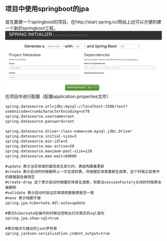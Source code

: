 ## 项目中使用springboot的jpa
首先要建一个springboot的项目，在http://start.spring.io/网站上边可以方便的建一个新的springboot工程。  
![springboot initializr](./img/springboot.png)  
在项目中进行配置（配置application.properties文件）  
 
    spring.datasource.url=jdbc:mysql://localhost:3306/test?useUnicode=true&characterEncoding=utf8
    spring.datasource.username=root
    spring.datasource.password=root
    
    spring.datasource.driver-class-name=com.mysql.jdbc.Driver
    spring.datasource.initial-size=3
    spring.datasource.min-idle=5
    spring.datasource.max-active=50
    spring.datasource.maximum-pool-size=120
    spring.datasource.max-wait=60000
    
    #update 表示当实体类的属性发生变化时，表结构跟着更新
    #create 表示启动的时候删除上一次生成的表，并根据实体类重新生成表，这个时候之前表中的数据就会被清空
    #create-drop 这个表示启动时根据实体类生成表，但是当sessionFactory关闭的时候表会被删除
    #validate 表示启动时验证实体类和数据表是否一致
    #none 表示啥都不做
    spring.jpa.hibernate.ddl-auto=update
    
    #表示hibernate在操作的时候在控制台打印真实的sql语句
    spring.jpa.show-sql=true
    
    #表示格式化输出的json字符串
    spring.jackson.serialization.indent_output=true

